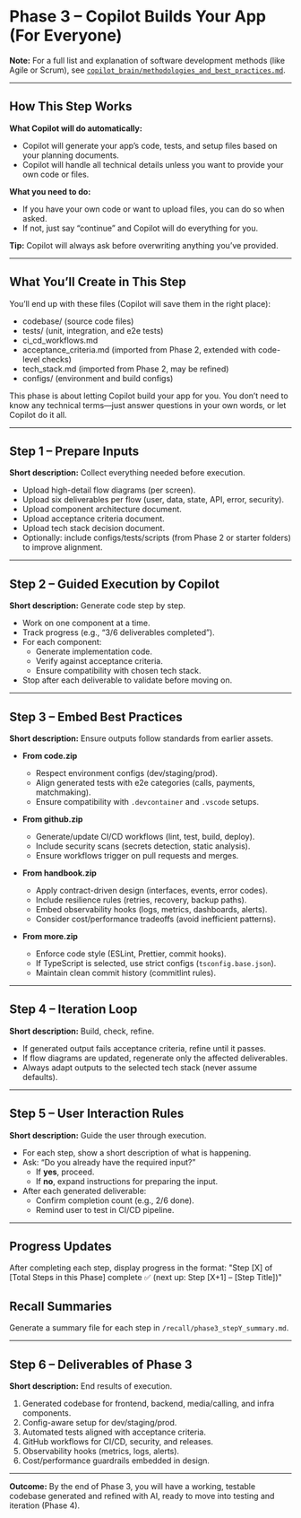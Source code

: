 # Phase 3 – Copilot Builds Your App (For Everyone)

**Note:** For a full list and explanation of software development methods (like Agile or Scrum), see [`copilot_brain/methodologies_and_best_practices.md`](methodologies_and_best_practices.md).

---

## How This Step Works

**What Copilot will do automatically:**
- Copilot will generate your app’s code, tests, and setup files based on your planning documents.
- Copilot will handle all technical details unless you want to provide your own code or files.

**What you need to do:**
- If you have your own code or want to upload files, you can do so when asked.
- If not, just say “continue” and Copilot will do everything for you.

**Tip:** Copilot will always ask before overwriting anything you’ve provided.

---

## What You’ll Create in This Step
You’ll end up with these files (Copilot will save them in the right place):
- codebase/ (source code files)
- tests/ (unit, integration, and e2e tests)
- ci_cd_workflows.md
- acceptance_criteria.md (imported from Phase 2, extended with code-level checks)
- tech_stack.md (imported from Phase 2, may be refined)
- configs/ (environment and build configs)

This phase is about letting Copilot build your app for you. You don’t need to know any technical terms—just answer questions in your own words, or let Copilot do it all.

---

## Step 1 – Prepare Inputs
**Short description:** Collect everything needed before execution.
- Upload high-detail flow diagrams (per screen).
- Upload six deliverables per flow (user, data, state, API, error, security).
- Upload component architecture document.
- Upload acceptance criteria document.
- Upload tech stack decision document.
- Optionally: include configs/tests/scripts (from Phase 2 or starter folders) to improve alignment.

---

## Step 2 – Guided Execution by Copilot
**Short description:** Generate code step by step.
- Work on one component at a time.
- Track progress (e.g., “3/6 deliverables completed”).
- For each component:
  - Generate implementation code.
  - Verify against acceptance criteria.
  - Ensure compatibility with chosen tech stack.
- Stop after each deliverable to validate before moving on.

---

## Step 3 – Embed Best Practices
**Short description:** Ensure outputs follow standards from earlier assets.
- **From code.zip**
  - Respect environment configs (dev/staging/prod).
  - Align generated tests with e2e categories (calls, payments, matchmaking).
  - Ensure compatibility with `.devcontainer` and `.vscode` setups.

- **From github.zip**
  - Generate/update CI/CD workflows (lint, test, build, deploy).
  - Include security scans (secrets detection, static analysis).
  - Ensure workflows trigger on pull requests and merges.

- **From handbook.zip**
  - Apply contract-driven design (interfaces, events, error codes).
  - Include resilience rules (retries, recovery, backup paths).
  - Embed observability hooks (logs, metrics, dashboards, alerts).
  - Consider cost/performance tradeoffs (avoid inefficient patterns).

- **From more.zip**
  - Enforce code style (ESLint, Prettier, commit hooks).
  - If TypeScript is selected, use strict configs (`tsconfig.base.json`).
  - Maintain clean commit history (commitlint rules).

---

## Step 4 – Iteration Loop
**Short description:** Build, check, refine.
- If generated output fails acceptance criteria, refine until it passes.
- If flow diagrams are updated, regenerate only the affected deliverables.
- Always adapt outputs to the selected tech stack (never assume defaults).

---

## Step 5 – User Interaction Rules
**Short description:** Guide the user through execution.
- For each step, show a short description of what is happening.
- Ask: “Do you already have the required input?”
  - If **yes**, proceed.
  - If **no**, expand instructions for preparing the input.
- After each generated deliverable:
  - Confirm completion count (e.g., 2/6 done).
  - Remind user to test in CI/CD pipeline.

---

## Progress Updates
After completing each step, display progress in the format:
"Step [X] of [Total Steps in this Phase] complete ✅ (next up: Step [X+1] – [Step Title])"

## Recall Summaries
Generate a summary file for each step in `/recall/phase3_stepY_summary.md`.

---

## Step 6 – Deliverables of Phase 3
**Short description:** End results of execution.
1. Generated codebase for frontend, backend, media/calling, and infra components.
2. Config-aware setup for dev/staging/prod.
3. Automated tests aligned with acceptance criteria.
4. GitHub workflows for CI/CD, security, and releases.
5. Observability hooks (metrics, logs, alerts).
6. Cost/performance guardrails embedded in design.

---

**Outcome:** By the end of Phase 3, you will have a working, testable codebase generated and refined with AI, ready to move into testing and iteration (Phase 4).

